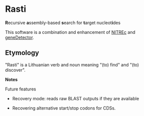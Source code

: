 # Rasti

**R**ecursive **a**ssembly-based **s**earch for **t**arget nucleot**i**des  

This software is a combination and enhancement of [NITREc](https://github.com/wanyuac/NITREc/tree/master/Script) and [geneDetector](https://github.com/wanyuac/geneDetector).  



## Etymology

"Rasti" is a Lithuanian verb and noun meaning "(to) find" and "(to) discover".  



**Notes**

Future features

- Recovery mode: reads raw BLAST outputs if they are available

- Recovering alternative start/stop codons for CDSs.
